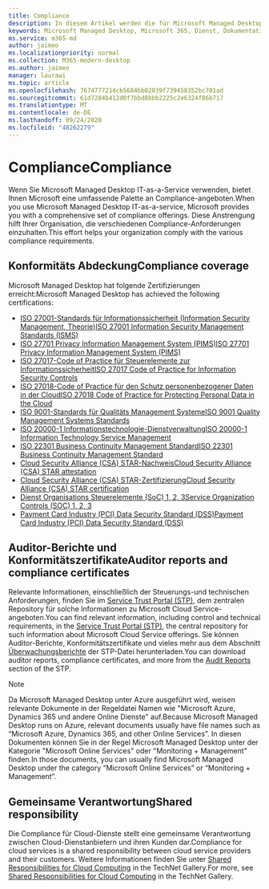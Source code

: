 ```yaml
---
title: Compliance
description: In diesem Artikel werden die für Microsoft Managed Desktop relevanten Konformitätsstandards aufgeführt.
keywords: Microsoft Managed Desktop, Microsoft 365, Dienst, Dokumentation
ms.service: m365-md
author: jaimeo
ms.localizationpriority: normal
ms.collection: M365-modern-desktop
ms.author: jaimeo
manager: laurawi
ms.topic: article
ms.openlocfilehash: 7674777214cb5684bb02039f739458352bc701ad
ms.sourcegitcommit: 61d7284b412d0f7bbd8bbb2225c2e6324f86b717
ms.translationtype: MT
ms.contentlocale: de-DE
ms.lasthandoff: 09/24/2020
ms.locfileid: "48262279"
---
```

# <a name="compliance"></a><span data-ttu-id="56b5d-104">Compliance</span><span class="sxs-lookup"><span data-stu-id="56b5d-104">Compliance</span></span>

<span data-ttu-id="56b5d-105">Wenn Sie Microsoft Managed Desktop IT-as-a-Service verwenden, bietet Ihnen Microsoft eine umfassende Palette an Compliance-angeboten.</span><span class="sxs-lookup"><span data-stu-id="56b5d-105">When you use Microsoft Managed Desktop IT-as-a-service, Microsoft provides you with a comprehensive set of compliance offerings.</span></span> <span data-ttu-id="56b5d-106">Diese Anstrengung hilft Ihrer Organisation, die verschiedenen Compliance-Anforderungen einzuhalten.</span><span class="sxs-lookup"><span data-stu-id="56b5d-106">This effort helps your organization comply with the various compliance requirements.</span></span>

## <a name="compliance-coverage"></a><span data-ttu-id="56b5d-107">Konformitäts Abdeckung</span><span class="sxs-lookup"><span data-stu-id="56b5d-107">Compliance coverage</span></span>

<span data-ttu-id="56b5d-108">Microsoft Managed Desktop hat folgende Zertifizierungen erreicht:</span><span class="sxs-lookup"><span data-stu-id="56b5d-108">Microsoft Managed Desktop has achieved the following certifications:</span></span>

- [<span data-ttu-id="56b5d-109">ISO 27001-Standards für Informationssicherheit (Information Security Management, Theorie)</span><span class="sxs-lookup"><span data-stu-id="56b5d-109">ISO 27001 Information Security Management Standards (ISMS)</span></span>](../../compliance/offering-ISO-27001.md)
- [<span data-ttu-id="56b5d-110">ISO 27701 Privacy Information Management System (PIMS)</span><span class="sxs-lookup"><span data-stu-id="56b5d-110">ISO 27701 Privacy Information Management System (PIMS)</span></span>](../../compliance/offering-iso-27701.md)
- [<span data-ttu-id="56b5d-111">ISO 27017-Code of Practice für Steuerelemente zur Informationssicherheit</span><span class="sxs-lookup"><span data-stu-id="56b5d-111">ISO 27017 Code of Practice for Information Security Controls</span></span>](../../compliance/offering-ISO-27017.md)
- [<span data-ttu-id="56b5d-112">ISO 27018-Code of Practice für den Schutz personenbezogener Daten in der Cloud</span><span class="sxs-lookup"><span data-stu-id="56b5d-112">ISO 27018 Code of Practice for Protecting Personal Data in the Cloud</span></span>](../../compliance/offering-ISO-27018.md)
- [<span data-ttu-id="56b5d-113">ISO 9001-Standards für Qualitäts Management Systeme</span><span class="sxs-lookup"><span data-stu-id="56b5d-113">ISO 9001 Quality Management Systems Standards</span></span>](../../compliance/offering-ISO-9001.md)
- [<span data-ttu-id="56b5d-114">ISO 20000-1 Informationstechnologie-Dienstverwaltung</span><span class="sxs-lookup"><span data-stu-id="56b5d-114">ISO 20000-1 Information Technology Service Management</span></span>](../../compliance/offering-ISO-20000-1-2011.md)
- [<span data-ttu-id="56b5d-115">ISO 22301 Business Continuity Management Standard</span><span class="sxs-lookup"><span data-stu-id="56b5d-115">ISO 22301 Business Continuity Management Standard</span></span>](../../compliance/offering-ISO-22301.md)
- [<span data-ttu-id="56b5d-116">Cloud Security Alliance (CSA) STAR-Nachweis</span><span class="sxs-lookup"><span data-stu-id="56b5d-116">Cloud Security Alliance (CSA) STAR attestation</span></span>](../../compliance/offering-CSA-STAR-Attestation.md)
- [<span data-ttu-id="56b5d-117">Cloud Security Alliance (CSA) STAR-Zertifizierung</span><span class="sxs-lookup"><span data-stu-id="56b5d-117">Cloud Security Alliance (CSA) STAR certification</span></span>](../../compliance/offering-CSA-Star-Certification.md)
- [<span data-ttu-id="56b5d-118">Dienst Organisations Steuerelemente (SoC) 1, 2, 3</span><span class="sxs-lookup"><span data-stu-id="56b5d-118">Service Organization Controls (SOC) 1, 2, 3</span></span>](../../compliance/offering-SOC.md)
- [<span data-ttu-id="56b5d-119">Payment Card Industry (PCI) Data Security Standard (DSS)</span><span class="sxs-lookup"><span data-stu-id="56b5d-119">Payment Card Industry (PCI) Data Security Standard (DSS)</span></span>](../../compliance/offering-PCI-DSS.md)

## <a name="auditor-reports-and-compliance-certificates"></a><span data-ttu-id="56b5d-120">Auditor-Berichte und Konformitätszertifikate</span><span class="sxs-lookup"><span data-stu-id="56b5d-120">Auditor reports and compliance certificates</span></span>

<span data-ttu-id="56b5d-121">Relevante Informationen, einschließlich der Steuerungs-und technischen Anforderungen, finden Sie im [Service Trust Portal (STP)](https://servicetrust.microsoft.com/), dem zentralen Repository für solche Informationen zu Microsoft Cloud Service-angeboten.</span><span class="sxs-lookup"><span data-stu-id="56b5d-121">You can find relevant information, including control and technical requirements, in the [Service Trust Portal (STP)](https://servicetrust.microsoft.com/), the central repository for such information about Microsoft Cloud Service offerings.</span></span> <span data-ttu-id="56b5d-122">Sie können Auditor-Berichte, Konformitätszertifikate und vieles mehr aus dem Abschnitt [Überwachungsberichte](https://servicetrust.microsoft.com/ViewPage/MSComplianceGuide) der STP-Datei herunterladen.</span><span class="sxs-lookup"><span data-stu-id="56b5d-122">You can download auditor reports, compliance certificates, and more from the [Audit Reports](https://servicetrust.microsoft.com/ViewPage/MSComplianceGuide) section of the STP.</span></span>

> [!NOTE]
> <span data-ttu-id="56b5d-123">Da Microsoft Managed Desktop unter Azure ausgeführt wird, weisen relevante Dokumente in der Regeldatei Namen wie "Microsoft Azure, Dynamics 365 und andere Online Dienste" auf.</span><span class="sxs-lookup"><span data-stu-id="56b5d-123">Because Microsoft Managed Desktop runs on Azure, relevant documents usually have file names such as “Microsoft Azure, Dynamics 365, and other Online Services”.</span></span> <span data-ttu-id="56b5d-124">In diesen Dokumenten können Sie in der Regel Microsoft Managed Desktop unter der Kategorie "Microsoft Online Services" oder "Monitoring + Management" finden.</span><span class="sxs-lookup"><span data-stu-id="56b5d-124">In those documents, you can usually find Microsoft Managed Desktop under the category “Microsoft Online Services” or “Monitoring + Management”.</span></span>

## <a name="shared-responsibility"></a><span data-ttu-id="56b5d-125">Gemeinsame Verantwortung</span><span class="sxs-lookup"><span data-stu-id="56b5d-125">Shared responsibility</span></span>

<span data-ttu-id="56b5d-126">Die Compliance für Cloud-Dienste stellt eine gemeinsame Verantwortung zwischen Cloud-Dienstanbietern und ihren Kunden dar.</span><span class="sxs-lookup"><span data-stu-id="56b5d-126">Compliance for cloud services is a shared responsibility between cloud service providers and their customers.</span></span> <span data-ttu-id="56b5d-127">Weitere Informationen finden Sie unter [Shared Responsibilities for Cloud Computing](https://gallery.technet.microsoft.com/Shared-Responsibilities-81d0ff91) in the TechNet Gallery.</span><span class="sxs-lookup"><span data-stu-id="56b5d-127">For more, see [Shared Responsibilities for Cloud Computing](https://gallery.technet.microsoft.com/Shared-Responsibilities-81d0ff91) in the TechNet Gallery.</span></span>
